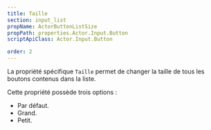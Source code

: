 ```yaml
---
title: Taille
section: input_list
propName: ActorButtonListSize
propPath: properties.Actor.Input.Button
scriptApiClass: Actor.Input.Button

order: 2
---
```

La propriété spécifique `Taille` permet de changer la taille de tous les boutons contenus dans la liste.

Cette propriété possède trois options :
- Par défaut.
- Grand.
- Petit.
